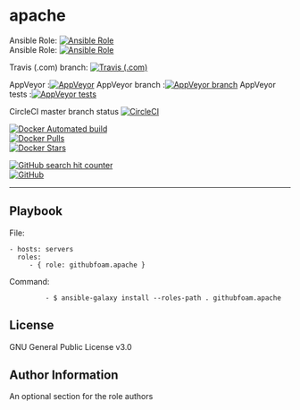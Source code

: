 apache
=========
Ansible Role: [![Ansible Role](https://img.shields.io/ansible/role/d/32309.svg?style=plastic)](https://galaxy.ansible.com/githubfoam/apache)  
Ansible Role: [![Ansible Role](https://img.shields.io/ansible/role/32309.svg)](https://galaxy.ansible.com/githubfoam/apache)   

Travis (.com) branch:
[![Travis (.com)](https://img.shields.io/travis/com/githubfoam/ansible-role-apache2.svg)](https://travis-ci.com/githubfoam/ansible-role-apache2)  

AppVeyor :[![AppVeyor](https://img.shields.io/appveyor/ci/githubfoam/ansible-role-apache2.svg)](https://ci.appveyor.com/project/githubfoam/ansible-role-apache2)
AppVeyor branch :[![AppVeyor branch](https://img.shields.io/appveyor/ci/githubfoam/ansible-role-apache2/master.svg)](https://ci.appveyor.com/project/githubfoam/ansible-role-apache2)
AppVeyor tests :[![AppVeyor tests](https://img.shields.io/appveyor/tests/githubfoam/ansible-role-apache2.svg)](https://ci.appveyor.com/project/githubfoam/ansible-role-apache2)

CircleCI master branch status
[![CircleCI](https://circleci.com/gh/githubfoam/ansible-role-apache2/tree/master.svg?style=svg)](https://circleci.com/gh/githubfoam/ansible-role-apache2/tree/master)  


[![Docker Automated build](https://img.shields.io/docker/automated/dockerfoam/apache.svg?style=plastic)](https://hub.docker.com/r/dockerfoam/apache/)  
[![Docker Pulls](https://img.shields.io/docker/pulls/dockerfoam/apache.svg?style=plastic)](https://hub.docker.com/r/dockerfoam/apache/)  
[![Docker Stars](https://img.shields.io/docker/stars/dockerfoam/apache.svg?style=plastic)](https://hub.docker.com/r/dockerfoam/apache/)


[![GitHub search hit counter](https://img.shields.io/github/search/githubfoam/ansible-role-apache2/goto.svg)](https://github.com/githubfoam/ansible-role-apache2)  
[![GitHub](https://img.shields.io/github/license/githubfoam/ansible-role-apache2.svg?style=plastic)](https://github.com/githubfoam/ansible-role-apache2)

----------------

Playbook
----------------


File:

    - hosts: servers
      roles:
         - { role: githubfoam.apache }

Command:

             - $ ansible-galaxy install --roles-path . githubfoam.apache


License
-------

GNU General Public License v3.0

Author Information
------------------

An optional section for the role authors
